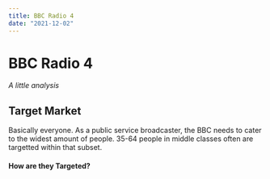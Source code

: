 ```yaml
---
title: BBC Radio 4
date: "2021-12-02"
---
```

# BBC Radio 4
*A little analysis*

## Target Market
Basically everyone. As a public service broadcaster, the BBC needs to cater to the widest amount of people. 35-64 people in middle classes often are targetted within that subset.
#### How are they Targeted?
